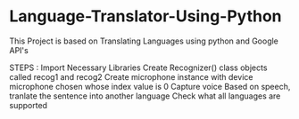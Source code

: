 # Language-Translator-Using-Python

This Project is based on Translating Languages using python and Google API's

STEPS :
Import Necessary Libraries
Create Recognizer() class objects called recog1 and recog2
Create microphone instance with device microphone chosen whose index value is 0
Capture voice
Based on speech, tranlate the sentence into another language
Check what all languages are supported
